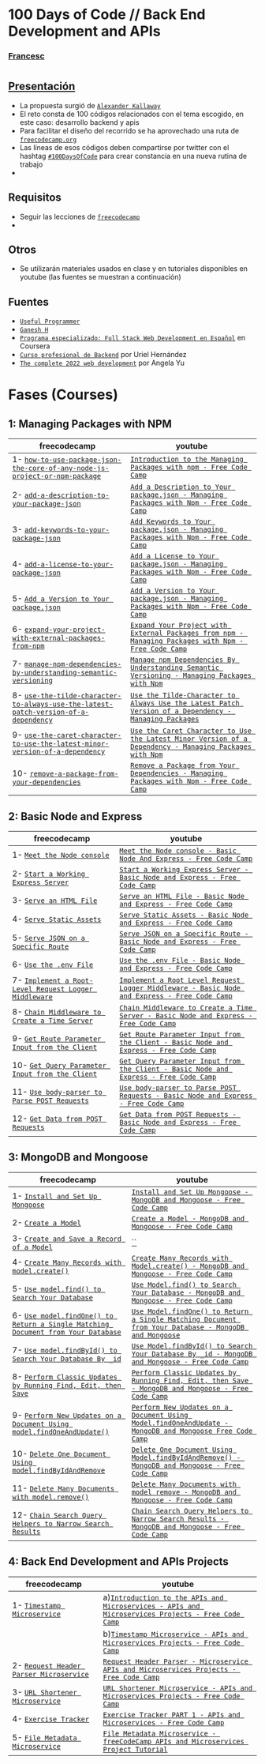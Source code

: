 # 100 Days of Code // Back End Development and APIs 
### [Francesc](https://github.com/FrancescAdPe)
#
## [Presentación](https://www.freecodecamp.org/learn/back-end-development-and-apis/)

- La propuesta surgió de [`Alexander Kallaway`](https://github.com/kallaway)
- El reto consta de 100 códigos relacionados con el tema escogido, en este caso: desarrollo backend y apis
- Para facilitar el diseño del recorrido se ha aprovechado una ruta de [`freecodecamp.org`](https://www.freecodecamp.org/) 
- Las líneas de esos códigos deben compartirse por twitter con el hashtag [`#100DaysOfCode`](#100DaysOfCode) para crear constancia en una nueva rutina de trabajo
- 

## Requisitos
- Seguir las lecciones de [`freecodecamp`](https://www.freecodecamp.org/learn/back-end-development-and-apis/)
-

## Otros
- Se utilizarán materiales usados en clase y en tutoriales disponibles en youtube (las fuentes se muestran a continuación)

## Fuentes
- [`Useful Programmer`](https://www.youtube.com/c/UsefulProgrammer)
- [`Ganesh H`](https://www.youtube.com/c/GaneshH123)
- [`Programa especializado: Full Stack Web Development en Español`](https://www.coursera.org/specializations/fullstack-web-development-espanol) en Coursera
- [`Curso profesional de Backend`](https://codigofacilito.com/cursos/backend-profesional) por Uriel Hernández
- [`The complete 2022 web development`](https://www.udemy.com/course/the-complete-web-development-bootcamp/) por Angela Yu

# Fases (Courses)

## 1: Managing Packages with NPM
| freecodecamp | youtube |
| ----------- | ----------- |
| 1- [`how-to-use-package-json-the-core-of-any-node-js-project-or-npm-package`](https://www.freecodecamp.org/learn/back-end-development-and-apis/managing-packages-with-npm/how-to-use-package-json-the-core-of-any-node-js-project-or-npm-package) | [`Introduction to the Managing Packages with npm - Free Code Camp`](https://www.youtube.com/watch?v=LJqHGn2sOYQ&t=867s)  
| 2- [`add-a-description-to-your-package-json`](https://www.freecodecamp.org/learn/back-end-development-and-apis/managing-packages-with-npm/add-a-description-to-your-package-json) | [`Add a Description to Your package.json - Managing Packages with Npm - Free Code Camp`](https://www.youtube.com/watch?v=VKC0Har9Xwo&list=PL3vpzVxKa3PgP4ATc1xKzVMAVuftZ64-e&index=3) |
| 3- [`add-keywords-to-your-package-json`](https://www.freecodecamp.org/learn/back-end-development-and-apis/managing-packages-with-npm/add-keywords-to-your-package-json) | [`Add Keywords to Your package.json - Managing Packages with Npm - Free Code Camp`](https://www.youtube.com/watch?v=LSzVQz28UnE) |
| 4- [`add-a-license-to-your-package-json`](https://www.youtube.com/watch?v=fl_aMw1aw7k&list=PL3vpzVxKa3PgP4ATc1xKzVMAVuftZ64-e&index=4) | [`Add a License to Your package.json - Managing Packages with Npm - Free Code Camp`](https://www.youtube.com/watch?v=fl_aMw1aw7k&list=PL3vpzVxKa3PgP4ATc1xKzVMAVuftZ64-e&index=5) | | 5- [`add-a-version-to-your-package-json`](https://www.freecodecamp.org/learn/back-end-development-and-apis/managing-packages-with-npm/add-a-version-to-your-package-json) | [`Introduction to the Managing Packages with npm - Free Code Camp`](https://www.youtube.com/watch?v=LJqHGn2sOYQ&t=867s) |
| 5- [`Add a Version to Your package.json`](https://www.freecodecamp.org/learn/back-end-development-and-apis/managing-packages-with-npm/expand-your-project-with-external-packages-from-npm)| [`Add a Version to Your package.json - Managing Packages with Npm - Free Code Camp`](https://www.youtube.com/watch?v=dGEYNgCwaiI&list=PL3vpzVxKa3PgP4ATc1xKzVMAVuftZ64-e&index=5)|
| 6- [`expand-your-project-with-external-packages-from-npm`](https://www.freecodecamp.org/learn/back-end-development-and-apis/managing-packages-with-npm/expand-your-project-with-external-packages-from-npm) | [`Expand Your Project with External Packages from npm - Managing Packages with Npm - Free Code Camp`](https://www.youtube.com/watch?v=DVDbzr3lISs&list=PL3vpzVxKa3PgP4ATc1xKzVMAVuftZ64-e&index=8) |
| 7- [`manage-npm-dependencies-by-understanding-semantic-versioning`](https://www.freecodecamp.org/learn/back-end-development-and-apis/managing-packages-with-npm/manage-npm-dependencies-by-understanding-semantic-versioning) | [`Manage npm Dependencies By Understanding Semantic Versioning - Managing Packages with Npm`](https://www.youtube.com/watch?v=GoBHEDuPrFQ&list=PL3vpzVxKa3PgP4ATc1xKzVMAVuftZ64-e&index=8) |
| 8- [`use-the-tilde-character-to-always-use-the-latest-patch-version-of-a-dependency`](https://www.freecodecamp.org/learn/back-end-development-and-apis/managing-packages-with-npm/use-the-tilde-character-to-always-use-the-latest-patch-version-of-a-dependency) | [`Use the Tilde-Character to Always Use the Latest Patch Version of a Dependency - Managing Packages`](https://www.youtube.com/watch?v=W_roUJSnYtc&list=PL3vpzVxKa3PgP4ATc1xKzVMAVuftZ64-e&index=10) |
| 9- [`use-the-caret-character-to-use-the-latest-minor-version-of-a-dependency`](https://www.freecodecamp.org/learn/back-end-development-and-apis/managing-packages-with-npm/use-the-caret-character-to-use-the-latest-minor-version-of-a-dependency) |[`Use the Caret Character to Use the Latest Minor Version of a Dependency - Managing Packages with Npm`](https://www.youtube.com/watch?v=_YDOmLF2wkM&list=PL3vpzVxKa3PgP4ATc1xKzVMAVuftZ64-e&index=12) |
| 10- [`remove-a-package-from-your-dependencies`](https://www.freecodecamp.org/learn/back-end-development-and-apis/managing-packages-with-npm/remove-a-package-from-your-dependencies) | [`Remove a Package from Your Dependencies - Managing Packages with Npm - Free Code Camp`](https://www.youtube.com/watch?v=3iR-dMfxGM4&list=PL3vpzVxKa3PgP4ATc1xKzVMAVuftZ64-e&index=14) |

## 2: Basic Node and Express
| freecodecamp | youtube |
| ----------- | ----------- |
| 1- [`Meet the Node console`](https://www.freecodecamp.org/learn/back-end-development-and-apis/basic-node-and-express/meet-the-node-console) | [`Meet the Node console - Basic Node And Express - Free Code Camp`](https://www.youtube.com/watch?v=633WQEP8uiQ) |
| 2- [`Start a Working Express Server`](https://www.freecodecamp.org/learn/back-end-development-and-apis/basic-node-and-express/start-a-working-express-server) | [`Start a Working Express Server - Basic Node and Express - Free Code Camp`](https://www.youtube.com/watch?v=dTnxjadhvVA&list=PL3vpzVxKa3Pg9jJvM1PBJlBnVYKhpG6Ov&index=4) |
| 3- [`Serve an HTML File`](https://www.freecodecamp.org/learn/back-end-development-and-apis/basic-node-and-express/serve-an-html-file) | [`Serve an HTML File - Basic Node and Express - Free Code Camp`](https://www.youtube.com/watch?v=YoqgG5uilN4&list=PL3vpzVxKa3Pg9jJvM1PBJlBnVYKhpG6Ov&index=6) |
| 4- [`Serve Static Assets`](https://www.freecodecamp.org/learn/back-end-development-and-apis/basic-node-and-express/serve-static-assets) | [`Serve Static Assets - Basic Node and Express - Free Code Camp`](https://www.youtube.com/watch?v=EIHBb34YMfI&list=PL3vpzVxKa3Pg9jJvM1PBJlBnVYKhpG6Ov&index=8) |
| 5- [`Serve JSON on a Specific Route`](https://www.freecodecamp.org/learn/back-end-development-and-apis/basic-node-and-express/serve-json-on-a-specific-route) | [`Serve JSON on a Specific Route - Basic Node and Express - Free Code Camp`](https://www.youtube.com/watch?v=3RyAg-Buq9M&list=PL3vpzVxKa3Pg9jJvM1PBJlBnVYKhpG6Ov&index=11) |
| 6- [`Use the .env File`](https://www.freecodecamp.org/learn/back-end-development-and-apis/basic-node-and-express/use-the--env-file) | [`Use the .env File - Basic Node and Express - Free Code Camp`](https://www.youtube.com/watch?v=R5vuDeo0yK8&list=PL3vpzVxKa3Pg9jJvM1PBJlBnVYKhpG6Ov&index=12) |
| 7- [`Implement a Root-Level Request Logger Middleware`](https://www.freecodecamp.org/learn/back-end-development-and-apis/basic-node-and-express/implement-a-root-level-request-logger-middleware) | [`Implement a Root Level Request Logger Middleware - Basic Node and Express - Free Code Camp`](https://www.youtube.com/watch?v=FiPsrwBJH5A&list=PL3vpzVxKa3Pg9jJvM1PBJlBnVYKhpG6Ov&index=14) |
| 8- [`Chain Middleware to Create a Time Server`](https://www.freecodecamp.org/learn/back-end-development-and-apis/basic-node-and-express/chain-middleware-to-create-a-time-server) | [`Chain Middleware to Create a Time Server - Basic Node and Express - Free Code Camp`](https://www.youtube.com/watch?v=iAYFPHRaBCU&list=PL3vpzVxKa3Pg9jJvM1PBJlBnVYKhpG6Ov&index=16) |
| 9- [`Get Route Parameter Input from the Client`](https://www.freecodecamp.org/learn/back-end-development-and-apis/basic-node-and-express/get-route-parameter-input-from-the-client) | [`Get Route Parameter Input from the Client - Basic Node and Express - Free Code Camp`](https://www.youtube.com/watch?v=pq6qBR9f8ZM&list=PL3vpzVxKa3Pg9jJvM1PBJlBnVYKhpG6Ov&index=17) |
| 10- [`Get Query Parameter Input from the Client`](https://www.freecodecamp.org/learn/back-end-development-and-apis/basic-node-and-express/get-query-parameter-input-from-the-client) | [`Get Query Parameter Input from the Client - Basic Node and Express - Free Code Camp`](https://www.youtube.com/watch?v=DA-xW99yrXg&list=PL3vpzVxKa3Pg9jJvM1PBJlBnVYKhpG6Ov&index=19) |
| 11- [`Use body-parser to Parse POST Requests`](https://www.freecodecamp.org/learn/back-end-development-and-apis/basic-node-and-express/use-body-parser-to-parse-post-requests) | [`Use body-parser to Parse POST Requests - Basic Node and Express - Free Code Camp`](https://www.youtube.com/watch?v=nySS7ILaSQU&list=PL3vpzVxKa3Pg9jJvM1PBJlBnVYKhpG6Ov&index=21) |
| 12- [`Get Data from POST Requests`](https://www.freecodecamp.org/learn/back-end-development-and-apis/basic-node-and-express/get-data-from-post-requests) | [`Get Data from POST Requests - Basic Node and Express - Free Code Camp`](https://www.youtube.com/watch?v=Uo_oImwIQnc&list=PL3vpzVxKa3Pg9jJvM1PBJlBnVYKhpG6Ov&index=23) |

## 3: MongoDB and Mongoose
| freecodecamp | youtube |
| ----------- | ----------- |
| 1- [`Install and Set Up Mongoose`](https://www.freecodecamp.org/learn/back-end-development-and-apis/mongodb-and-mongoose/install-and-set-up-mongoose) | [`Install and Set Up Mongoose - MongoDB and Mongoose - Free Code Camp`](https://www.youtube.com/watch?v=Lsx77wsXsbs) |
| 2- [`Create a Model`](https://www.freecodecamp.org/learn/back-end-development-and-apis/mongodb-and-mongoose/create-a-model) | [`Create a Model - MongoDB and Mongoose - Free Code Camp`](https://www.youtube.com/watch?v=BnAaBDShXDM&list=PL3vpzVxKa3Pi0vrxXLM1VYSZNSxT4yDAq&index=3) |
| 3- [`Create and Save a Record of a Model`](https://www.freecodecamp.org/learn/back-end-development-and-apis/mongodb-and-mongoose/create-and-save-a-record-of-a-model) | [``]() |
| 4- [`Create Many Records with model.create()`](https://www.freecodecamp.org/learn/back-end-development-and-apis/mongodb-and-mongoose/create-many-records-with-model-create) | [`Create Many Records with Model.create() - MongoDB and Mongoose - Free Code Camp`](https://www.youtube.com/watch?v=G9ya93WEH3g&list=PL3vpzVxKa3Pi0vrxXLM1VYSZNSxT4yDAq&index=4) |
| 5- [`Use model.find() to Search Your Database`](https://www.freecodecamp.org/learn/back-end-development-and-apis/mongodb-and-mongoose/use-model-find-to-search-your-database) | [`Use Model.find() to Search Your Database - MongoDB and Mongoose - Free Code Camp`](https://www.youtube.com/watch?v=TNyLsFn3afo&list=PL3vpzVxKa3Pi0vrxXLM1VYSZNSxT4yDAq&index=5) |
| 6- [`Use model.findOne() to Return a Single Matching Document from Your Database`](https://www.freecodecamp.org/learn/back-end-development-and-apis/mongodb-and-mongoose/use-model-findone-to-return-a-single-matching-document-from-your-database) | [`Use Model.findOne() to Return a Single Matching Document from Your Database - MongoDB and Mongoose`](https://www.youtube.com/watch?v=B4mEzEElSyI&list=PL3vpzVxKa3Pi0vrxXLM1VYSZNSxT4yDAq&index=6) |
| 7- [`Use model.findById() to Search Your Database By _id`](https://www.freecodecamp.org/learn/back-end-development-and-apis/mongodb-and-mongoose/use-model-findbyid-to-search-your-database-by-id) | [`Use Model.findById() to Search Your Database By _id - MongoDB and Mongoose - Free Code Camp`](https://www.youtube.com/watch?v=7XSZUffMm4U&list=PL3vpzVxKa3Pi0vrxXLM1VYSZNSxT4yDAq&index=7) |
| 8- [`Perform Classic Updates by Running Find, Edit, then Save`](https://www.freecodecamp.org/learn/back-end-development-and-apis/mongodb-and-mongoose/perform-classic-updates-by-running-find-edit-then-save) | [`Perform Classic Updates by Running Find, Edit, then Save - MongoDB and Mongoose - Free Code Camp`](https://www.youtube.com/watch?v=KgBOVv-gP4k&list=PL3vpzVxKa3Pi0vrxXLM1VYSZNSxT4yDAq&index=8) |
| 9- [`Perform New Updates on a Document Using model.findOneAndUpdate()`](https://www.freecodecamp.org/learn/back-end-development-and-apis/mongodb-and-mongoose/perform-new-updates-on-a-document-using-model-findoneandupdate) | [`Perform New Updates on a Document Using Model.findOneAndUpdate - MongoDB and Mongoose Free Code Camp`](https://www.youtube.com/watch?v=1KjzZB1qbe0&list=PL3vpzVxKa3Pi0vrxXLM1VYSZNSxT4yDAq&index=9) |
| 10- [`Delete One Document Using model.findByIdAndRemove`](https://www.freecodecamp.org/learn/back-end-development-and-apis/mongodb-and-mongoose/delete-one-document-using-model-findbyidandremove) | [`Delete One Document Using Model.findByIdAndRemove() - MongoDB and Mongoose - Free Code Camp`](https://www.youtube.com/watch?v=mvpjnU65dt8&list=PL3vpzVxKa3Pi0vrxXLM1VYSZNSxT4yDAq&index=10) |
| 11- [`Delete Many Documents with model.remove()`](https://www.freecodecamp.org/learn/back-end-development-and-apis/mongodb-and-mongoose/delete-many-documents-with-model-remove) | [`Delete Many Documents with model remove - MongoDB and Mongoose - Free Code Camp`](https://www.youtube.com/watch?v=F8c0QCT3tK0&list=PL3vpzVxKa3Pi0vrxXLM1VYSZNSxT4yDAq&index=12) |
| 12- [`Chain Search Query Helpers to Narrow Search Results`](https://www.freecodecamp.org/learn/back-end-development-and-apis/mongodb-and-mongoose/chain-search-query-helpers-to-narrow-search-results) | [`Chain Search Query Helpers to Narrow Search Results - MongoDB and Mongoose - Free Code Camp`](https://www.youtube.com/watch?v=if2bI1F2V44&list=PL3vpzVxKa3Pi0vrxXLM1VYSZNSxT4yDAq&index=11) |

## 4: Back End Development and APIs Projects
| freecodecamp | youtube |
| ----------- | ----------- |
| 1- [`Timestamp Microservice`](https://www.freecodecamp.org/learn/back-end-development-and-apis/back-end-development-and-apis-projects/timestamp-microservice) | a)[`Introduction to the APIs and Microservices - APIs and Microservices Projects - Free Code Camp`](https://www.youtube.com/watch?v=qJt1O7N650w&list=PL3vpzVxKa3PiRLCMmR2FiuIJsSojZZgI8&index=2) | 
| |b)[`Timestamp Microservice - APIs and Microservices Projects - Free Code Camp`](https://www.youtube.com/watch?v=R6Y0ewJ-ZIY&list=PL3vpzVxKa3PiRLCMmR2FiuIJsSojZZgI8&index=3) |
| 2- [`Request Header Parser Microservice`](https://www.freecodecamp.org/learn/back-end-development-and-apis/back-end-development-and-apis-projects/request-header-parser-microservice) | [`Request Header Parser - Microservice APIs and Microservices Projects - Free Code Camp`](https://www.youtube.com/watch?v=x9fdC9Ta6Hk&list=PL3vpzVxKa3PiRLCMmR2FiuIJsSojZZgI8&index=4) |
| 3- [`URL Shortener Microservice`](https://www.freecodecamp.org/learn/back-end-development-and-apis/back-end-development-and-apis-projects/url-shortener-microservice) | [`URL Shortener Microservice - APIs and Microservices Projects - Free Code Camp`](https://www.youtube.com/watch?v=m7IpGNtoPUY&list=PL3vpzVxKa3PiRLCMmR2FiuIJsSojZZgI8&index=5) |
| 4- [`Exercise Tracker`](https://www.freecodecamp.org/learn/back-end-development-and-apis/back-end-development-and-apis-projects/exercise-tracker) | [`Exercise Tracker PART 1 - APIs and Microservices - Free Code Camp`](https://www.youtube.com/watch?v=uvJ-iB6MCdI&list=PL3vpzVxKa3PiRLCMmR2FiuIJsSojZZgI8&index=6) |
| 5- [`File Metadata Microservice`](https://www.freecodecamp.org/learn/back-end-development-and-apis/back-end-development-and-apis-projects/file-metadata-microservice) | [`File Metadata Microservice - freeCodeCamp APIs and Microservices Project Tutorial`](https://www.youtube.com/watch?v=rqV7lRPPSL4) |
